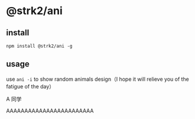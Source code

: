 # @strk2/ani

## install

```
npm install @strk2/ani -g
```

## usage

use `ani -i` to show random animals design（I hope it will relieve you of the fatigue of the day）



A 同学



AAAAAAAAAAAAAAAAAAAAAAAA
